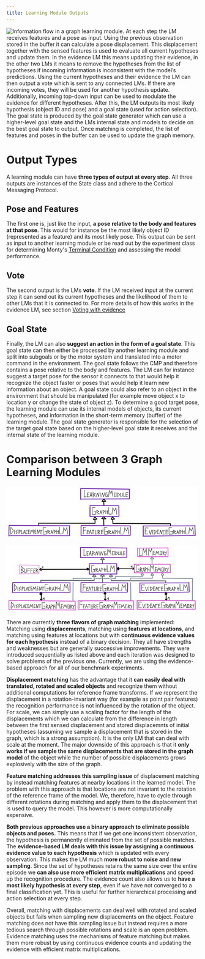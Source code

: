 ```yaml
---
title: Learning Module Outputs
---
```

![Information flow in a graph learning module. At each step the LM receives features and a pose as input. Using the previous observation stored in the buffer it can calculate a pose displacement. This displacement together with the sensed features is used to evaluate all current hypotheses and update them. In the evidence LM this means updating their evidence, in the other two LMs it means to remove the hypotheses from the list of hypotheses if incoming information is inconsistent with the model’s predictions. Using the current hypotheses and their evidence the LM can then output a vote which is sent to any connected LMs. If there are incoming votes, they will be used for another hypothesis update. Additionally, incoming top-down input can be used to modulate the evidence for different hypotheses. After this, the LM outputs its most likely hypothesis (object ID and pose) and a goal state (used for action selection). The goal state is produced by the goal state generator which can use a higher-level goal state and the LMs internal state and models to decide on the best goal state to output. Once matching is completed, the list of features and poses in the buffer can be used to update the graph memory.](../figures/how-monty-works/learning_module.png)


# Output Types

A learning module can have **three types of output at every step**. All three outputs are instances of the State class and adhere to the Cortical Messaging Protocol. 

## Pose and Features

The first one is, just like the input, **a pose relative to the body and features at that pose**. This would for instance be the most likely object ID (represented as a feature) and its most likely pose. This output can be sent as input to another learning module or be read out by the experiment class for determining Monty's [Terminal Condition](evidence-based-learning-module.md#terminal-condition) and assessing the model performance.

## Vote

The second output is the LMs **vote**. If the LM received input at the current step it can send out its current hypotheses and the likelihood of them to other LMs that it is connected to. For more details of how this works in the evidence LM, see section [Voting with evidence](evidence-based-learning-module.md#voting-with-evidence)

## Goal State

Finally, the LM can also **suggest an action in the form of a goal state**. This goal state can then either be processed by another learning module and split into subgoals or by the motor system and translated into a motor command in the environment. The goal state follows the CMP and therefore contains a pose relative to the body and features. The LM can for instance suggest a target pose for the sensor it connects to that would help it recognize the object faster or poses that would help it learn new information about an object. A goal state could also refer to an object in the environment that should be manipulated (for example move object x to location y or change the state of object z). To determine a good target pose, the learning module can use its internal models of objects, its current hypotheses, and information in the short-term memory (buffer) of the learning module. The goal state generator is responsible for the selection of the target goal state based on the higher-level goal state it receives and the internal state of the learning module.

# Comparison between 3 Graph Learning Modules

![Graph learning modules and their relationships.](../figures/how-monty-works/lm_classes.png)


![Components of graph learning modules and their relationships.](../figures/how-monty-works/lm_components_simplified.png)


There are currently **three flavors of graph matching** implemented: Matching using **displacements**, matching using **features at locations**, and matching using features at locations but with **continuous evidence values for each hypothesis** instead of a binary decision. They all have strengths and weaknesses but are generally successive improvements. They were introduced sequentially as listed above and each iteration was designed to solve problems of the previous one. Currently, we are using the evidence-based approach for all of our benchmark experiments.

**Displacement matching** has the advantage that it **can easily deal with translated, rotated and scaled objects** and recognize them without additional computations for reference frame transforms. If we represent the displacement in a rotation-invariant way (for example as point pair features) the recognition performance is not influenced by the rotation of the object. For scale, we can simply use a scaling factor for the length of the displacements which we can calculate from the difference in length between the first sensed displacement and stored displacemnts of initial hypotheses (assuming we sample a displacement that is stored in the graph, which is a strong assumption). It is the only LM that can deal with scale at the moment. The major downside of this approach is that it **only works if we sample the same displacements that are stored in the graph model** of the object while the number of possible displacements grows explosively with the size of the graph.

**Feature matching addresses this sampling issue** of displacement matching by instead matching features at nearby locations in the learned model. The problem with this approach is that locations are not invariant to the rotation of the reference frame of the model. We, therefore, have to cycle through different rotations during matching and apply them to the displacement that is used to query the model. This however is more computationally expensive.

**Both previous approaches use a binary approach to eliminate possible objects and poses.** This means that if we get one inconsistent observation, the hypothesis is permanently eliminated from the set of possible matches. The **evidence-based LM deals with this issue by assigning a continuous evidence value to each hypothesis** which is updated with every observation. This makes the LM much **more robust to noise and new sampling**. Since the set of hypotheses retains the same size over the entire episode we **can also use more efficient matrix multiplications** and speed up the recognition procedure. The evidence count also allows us to **have a most likely hypothesis at every step**, even if we have not converged to a final classification yet. This is useful for further hierarchical processing and action selection at every step.

Overall, matching with displacements can deal well with rotated and scaled objects but fails when sampling new displacements on the object. Feature matching does not have this sampling issue but instead requires a more tedious search through possible rotations and scale is an open problem. Evidence matching uses the mechanisms of feature matching but makes them more robust by using continuous evidence counts and updating the evidence with efficient matrix multiplications.